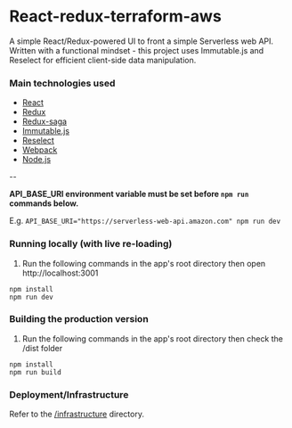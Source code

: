 # React-redux-terraform-aws

A simple React/Redux-powered UI to front a simple Serverless web API. Written with a functional mindset - this project uses Immutable.js and Reselect for efficient client-side data manipulation.

### Main technologies used

* [React](https://facebook.github.io/react/)
* [Redux](https://github.com/reactjs/redux/)
* [Redux-saga](https://github.com/yelouafi/redux-saga/)
* [Immutable.js](https://github.com/facebook/immutable-js/)
* [Reselect](https://github.com/jxnblk/rebass)
* [Webpack](https://github.com/webpack/webpack)
* [Node.js](https://github.com/nodejs/node)

--

**API_BASE_URI environment variable must be set before `npm run` commands below.**

E.g. `API_BASE_URI="https://serverless-web-api.amazon.com" npm run dev`

### Running locally (with live re-loading)

1. Run the following commands in the app's root directory then open http://localhost:3001

```
npm install
npm run dev
```

### Building the production version
1. Run the following commands in the app's root directory then check the /dist folder

```
npm install
npm run build
```

### Deployment/Infrastructure

Refer to the [/infrastructure]() directory.
